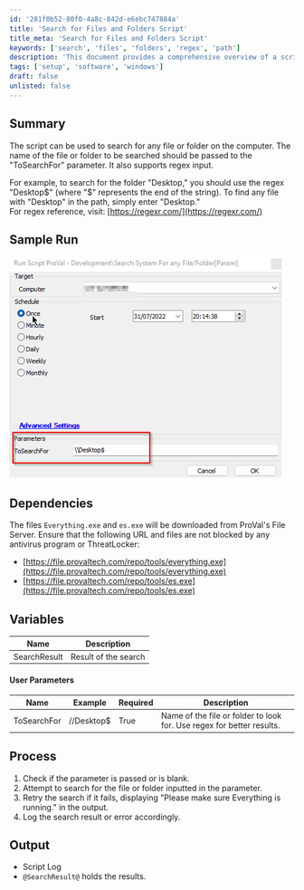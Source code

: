 ```yaml
---
id: '281f0b52-80f0-4a8c-842d-e6ebc747884a'
title: 'Search for Files and Folders Script'
title_meta: 'Search for Files and Folders Script'
keywords: ['search', 'files', 'folders', 'regex', 'path']
description: 'This document provides a comprehensive overview of a script designed to search for files and folders on a computer. It allows users to specify a search term using the "ToSearchFor" parameter, supports regex input for advanced searching, and details the process, dependencies, and output of the script.'
tags: ['setup', 'software', 'windows']
draft: false
unlisted: false
---
```


## Summary

The script can be used to search for any file or folder on the computer. The name of the file or folder to be searched should be passed to the "ToSearchFor" parameter. It also supports regex input.

For example, to search for the folder "Desktop," you should use the regex "Desktop$" (where "$" represents the end of the string). To find any file with "Desktop" in the path, simply enter "Desktop."  
For regex reference, visit: [https://regexr.com/](https://regexr.com/)

## Sample Run

![Sample Run](../../../static/img/FileFolder---Get/image_1.png)

## Dependencies

The files `Everything.exe` and `es.exe` will be downloaded from ProVal's File Server. Ensure that the following URL and files are not blocked by any antivirus program or ThreatLocker:

- [https://file.provaltech.com/repo/tools/everything.exe](https://file.provaltech.com/repo/tools/everything.exe)
- [https://file.provaltech.com/repo/tools/es.exe](https://file.provaltech.com/repo/tools/es.exe)

## Variables

| Name         | Description              |
|--------------|--------------------------|
| SearchResult | Result of the search     |

#### User Parameters

| Name        | Example      | Required | Description                                             |
|-------------|--------------|----------|---------------------------------------------------------|
| ToSearchFor | //Desktop$   | True     | Name of the file or folder to look for. Use regex for better results. |

## Process

1. Check if the parameter is passed or is blank.
2. Attempt to search for the file or folder inputted in the parameter.
3. Retry the search if it fails, displaying "Please make sure Everything is running." in the output.
4. Log the search result or error accordingly.

## Output

- Script Log
- `@SearchResult@` holds the results.


